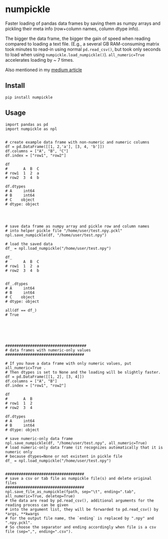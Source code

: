 
# numpickle

Faster loading of pandas data frames by saving them as numpy arrays and pickling their meta info (row+column names, column dtype info).

The bigger the data frame, the bigger the gain of speed when reading compared to loading a text file.
(E.g., a several GB RAM-consuming matrix took minutes to read-in using normal `pd.read_csv()`, but took only seconds to load when using `numpickle.load_numpickle()`).
`all_numeric=True` accelerates loading by ~ 7 times.

Also mentioned in my [medium article](https://gwang-jin-kim.medium.com/faster-loading-and-saving-of-pandas-data-frames-using-numpickle-numpy-and-pickle-d15870519529)

## Install

```pip install numpickle```

## Usage

```
import pandas as pd
import numpickle as npl


# create example data frame with non-numeric and numeric columns
df = pd.DataFrame([[1, 2,'a'], [3, 4, 'b']])
df.columns = ["A", "B", "C"]
df.index = ["row1", "row2"]

df
#       A  B  C
# row1  1  2  a
# row2  3  4  b

df.dtypes
# A     int64
# B     int64
# C    object
# dtype: object




# save data frame as numpy array and pickle row and column names
# into helper pickle file "/home/user/test.npy.pckl"
npl.save_numpickle(df, "/home/user/test.npy")

# load the saved data
df_ = npl.load_numpickle("/home/user/test.npy")

df_
#       A  B  C
# row1  1  2  a
# row2  3  4  b


df_.dtypes
# A     int64
# B     int64
# C    object
# dtype: object

all(df == df_)
# True






####################################
# data frames with numeric-only values
###################################

# If you have a data frame with only numeric values, put all_numeric=True .
# Then dtypes is set to None and the loading will be slightly faster.
df = pd.DataFrame([[1, 2], [3, 4]])
df.columns = ["A", "B"]
df.index = ["row1", "row2"]

df
#       A  B
# row1  1  2
# row2  3  4

df.dtypes
# A     int64
# B     int64
# dtype: object

# save numeric-only data frame
npl.save_numpickle(df, "/home/user/test.npy", all_numeric=True)
# load numeric-only data frame (it recognizes automatically that it is numeric only
# because dtypes=None or not existent in pickle file
df_ = npl.load_numpickle("/home/user/test.npy")


###################################
# save a csv or tab file as numpickle file(s) and delete original files
###################################
npl.save_file_as_numpickle(fpath, sep="\t", ending=".tab", all_numeric=True, deletep=True)
# the data are read by pd.read_csv(), additional arguments for the reading process can be given
# into the argument list, they will be forwarded to pd.read_csv() by *args, **kwargs
# for the output file name, the `ending` is replaced by ".npy" and ".npy.pckl".
# So choose the separator and ending accordingly when file is a csv file (sep=",", ending=".csv").
```


